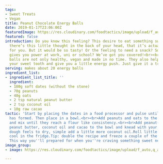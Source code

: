 ```yaml
---
tags:
- Sweet Treats
- Vegan
title: Peanut Chocolate Energy Balls
date: 2019-01-17T23:06:00Z
featuredImage: https://res.cloudinary.com/foodtactics/image/upload/f_auto,q_auto,w_auto,dpr_auto,c_scale/v1576850679/Peanut-chocolate-energy-balls-001_inmnrk.jpg
featured: false
introduction: Do you know this feeling? This desire to eat something sweet? And then
  there’s this little thought in the back of your head, that it’s actually not good
  for you. But it would be so tasty! Or the feeling to need a snack? Something, that
  gives you power at work, uni or school? We’ve got you covered!<br><br>Our energy
  balls are not only healthy, vegan and made in no time. They also help you to satisfy
  your sweet tooth and give you a little energy push. Just give it a try!
serving: makes about 20 energy balls
ingredient_list:
- ingredient_list_title: ''
  ingredient:
  - 180g soft dates (without the stone)
  - 70g peanuts
  - 40g oats
  - 2 tsp natural peanut butter
  - 2 tsp coconut oil
  - 10g raw cacao
tactic: 'Start by placing the dates in a food processor and pulse until a creamy mixture
  has formed. Then place in a bowl.<br><br>Add peanuts and oats to the food processor
  and mix until they reach a flour like consistency.<br><br>Add peanut-oat-mixture,
  peanut butter, coconut oil and cacao to the bowl and knead with your hands. If the
  dough feels to dry, simple add a little more coconut oil.Roll little balls and let
  cool in the fridge.Tip: double the recipe and freeze a couple of the energy balls.
  This way you''ll prepared for when you''re craving something sweet next time.'
image_group:
- image: https://res.cloudinary.com/foodtactics/image/upload/f_auto,q_auto,w_auto,dpr_auto,c_scale/v1576850833/Peanut-chocolate-energy-balls-002_gswmbd.jpg

---
```

